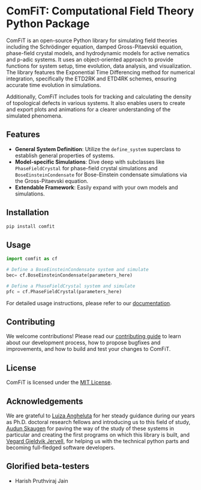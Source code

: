 # ComFiT: Computational Field Theory Python Package

ComFiT is an open-source Python library for simulating field theories including the Schrödinger equation, damped Gross-Pitaevskii equation, phase-field crystal models, and hydrodynamic models for active nematics and p-adic systems. 
It uses an object-oriented approach to provide functions for system setup, time evolution, data analysis, and visualization. 
The library features the Exponential Time Differencing method for numerical integration, specifically the ETD2RK and ETD4RK schemes, ensuring accurate time evolution in simulations. 

Additionally, ComFiT includes tools for tracking and calculating the density of topological defects in various systems. 
It also enables users to create and export plots and animations for a clearer understanding of the simulated phenomena.

## Features

- **General System Definition**: Utilize the `define_system` superclass to establish general properties of systems.
- **Model-specific Simulations**: Dive deep with subclasses like `PhaseFieldCrystal` for phase-field crystal simulations and `BoseEinsteinCondensate` for Bose-Einstein condensate simulations via the Gross-Pitaevski equation.
- **Extendable Framework**: Easily expand with your own models and simulations.

## Installation

```bash
pip install comfit
```

## Usage

```python
import comfit as cf

# Define a BoseEinsteinCondensate system and simulate
bec= cf.BoseEinsteinCondensate(parameters_here)

# Define a PhaseFieldCrystal system and simulate
pfc = cf.PhaseFieldCrystal(parameters_here)
```

For detailed usage instructions, please refer to our [documentation](/docs/).

## Contributing

We welcome contributions! Please read our [contributing guide](/docs/Contributing.md) to learn about our development process, how to propose bugfixes and improvements, and how to build and test your changes to ComFiT.

## License

ComFiT is licensed under the [MIT License](LICENSE).

## Acknowledgements

We are grateful to [Luiza Angheluta](https://orcid.org/0000-0001-7231-6694) for her steady guidance during our years as Ph.D. doctoral research fellows and introducing us to this field of study, 
[Audun Skaugen](https://orcid.org/0000-0003-0005-786X) for paving the way of the study of these systems in particular and creating the first programs on which this library is built, and 
[Vegard Gjeldvik Jervell](0009-0002-2959-0246), for helping us with the technical python parts and becoming full-fledged software developers.  


## Glorified beta-testers

- Harish Pruthviraj Jain
